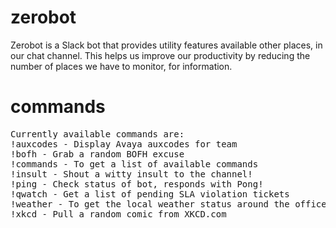 # zerobot
Zerobot is a Slack bot that provides utility features available other places, in our chat channel.
This helps us improve our productivity by reducing the number of places we have to monitor, for information.

# commands
<pre>Currently available commands are:
!auxcodes - Display Avaya auxcodes for team
!bofh - Grab a random BOFH excuse
!commands - To get a list of available commands
!insult - Shout a witty insult to the channel!
!ping - Check status of bot, responds with Pong!
!qwatch - Get a list of pending SLA violation tickets
!weather - To get the local weather status around the office
!xkcd - Pull a random comic from XKCD.com
</pre>
